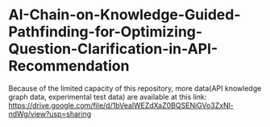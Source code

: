 # AI-Chain-on-Knowledge-Guided-Pathfinding-for-Optimizing-Question-Clarification-in-API-Recommendation
Because of the limited capacity of this repository, more data(API knowledge graph data, experimental test data) are available at this link: https://drive.google.com/file/d/1bVealWEZdXaZ0BQSENiGVo3ZxNl-ndWg/view?usp=sharing
